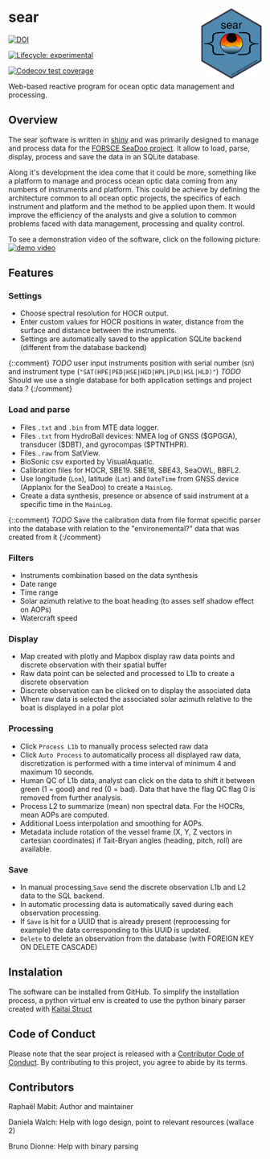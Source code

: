 
# sear <a href=''><img src='inst/app/www/hex_sear.png' align="right" height="139" /></a>
[![DOI](https://zenodo.org/badge/DOI/10.5281/zenodo.7459253.svg)](https://doi.org/10.5281/zenodo.7459253)
  <!-- badges: start -->
  [![Lifecycle: experimental](https://img.shields.io/badge/lifecycle-experimental-orange.svg)](https://lifecycle.r-lib.org/articles/stages.html#experimental)
  <!-- badges: end -->
  <!-- badges: start -->
  [![Codecov test coverage](https://codecov.io/gh/raphidoc/sear/branch/main/graph/badge.svg)](https://app.codecov.io/gh/raphidoc/sear?branch=main)
  <!-- badges: end -->

Web-based reactive program for ocean optic data management and processing.

## Overview

The sear software is written in [shiny](https://github.com/rstudio/shiny) and was primarily designed to manage and process data for the [FORSCE SeaDoo project](https://ldgizc.uqar.ca/Web/infrastructures-et-equipements/forsce#forsce-english).
It allow to load, parse, display, process and save the data in an SQLite database.

Along it's development the idea come that it could be more, something like a platform to manage and process ocean optic data coming from any numbers of instruments and platform. This could be achieve by defining the architecture common to all ocean optic projects, the specifics of each instrument and platform and the method to be applied upon them. It would improve the efficiency of the analysts and give a solution to common problems faced with data management, processing and quality control.

To see a demonstration video of the software, click on the following picture:
[![demo video](https://img.youtube.com/vi/zmpS2CwAwqY/0.jpg)](https://www.youtube.com/watch?v=zmpS2CwAwqY)


## Features

### Settings

* Choose spectral resolution for HOCR output.
* Enter custom values for HOCR positions in water, distance from the surface and distance between the instruments.
* Settings are automatically saved to the application SQLite backend (different from the database backend)

{::comment}
*TODO* user input instruments position with serial number (sn) and instrument type (`"SAT(HPE|PED|HSE|HED|HPL|PLD|HSL|HLD)"`)
*TODO* Should we use a single database for both application settings and project data ?
{:/comment}

### Load and parse

* Files `.txt` and `.bin` from MTE data logger.
* Files `.txt` from HydroBall devices: NMEA log of GNSS (\$GPGGA), transducer (\$DBT), and gyrocompas (\$PTNTHPR).
* Files `.raw` from SatView.
* BioSonic csv exported by VisualAquatic.
* Calibration files for HOCR, SBE19. SBE18, SBE43, SeaOWL, BBFL2.
* Use longitude (`Lon`), latitude (`Lat`) and `DateTime` from GNSS device (Applanix for the SeaDoo) to create a `MainLog`.
* Create a data synthesis, presence or absence of said instrument at a specific time in the `MainLog`.

{::comment}
*TODO* Save the calibration data from file format specific parser into the database with relation to the "environemental?" data that was created from it
{:/comment}

### Filters

* Instruments combination based on the data synthesis
* Date range
* Time range
* Solar azimuth relative to the boat heading (to asses self shadow effect on AOPs)
* Watercraft speed

### Display

* Map created with plotly and Mapbox display raw data points and discrete observation with their spatial buffer
* Raw data point can be selected and processed to L1b to create a discrete observation
* Discrete observation can be clicked on to display the associated data
* When raw data is selected the associated solar azimuth relative to the boat is displayed in a polar plot

### Processing

* Click `Process L1b` to manually process selected raw data
* Click `Auto Process` to automatically process all displayed raw data, discretization is performed with a time interval of minimum 4 and maximum 10 seconds.
* Human QC of L1b data, analyst can click on the data to shift it between green (1 = good) and red (0 = bad). Data that have the flag QC flag 0 is removed from further analysis.
* Process L2 to summarize (mean) non spectral data. For the HOCRs, mean AOPs are computed.
* Additional Loess interpolation and smoothing for AOPs.
* Metadata include rotation of the vessel frame (X, Y, Z vectors in cartesian coordinates) if Tait-Bryan angles (heading, pitch, roll) are available.

### Save

* In manual processing,`Save` send the discrete observation L1b and L2 data to the SQL backend.
* In automatic processing data is automatically saved during each observation processing.
* If `Save` is hit for a UUID that is already present (reprocessing for example) the data corresponding to this UUID is updated.
* `Delete` to delete an observation from the database (with FOREIGN KEY ON DELETE CASCADE)

## Instalation

The software can be installed from GitHub.
To simplify the installation process, a python virtual env is created to use the python binary parser created with [Kaitai Struct](https://kaitai.io/)

## Code of Conduct

  Please note that the sear project is released with a [Contributor Code of Conduct](https://contributor-covenant.org/version/2/1/CODE_OF_CONDUCT.html). By contributing to this project, you agree to abide by its terms.

## Contributors

Raphaël Mabit: Author and maintainer

Daniela Walch: Help with logo design, point to relevant resources (wallace 2)

Bruno Dionne: Help with binary parsing
